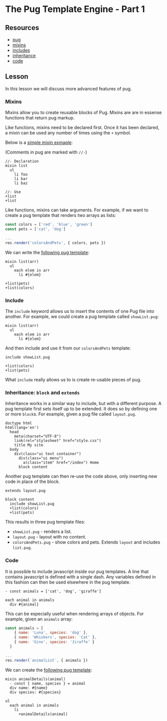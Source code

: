 # The Pug Template Engine - Part 1

## Resources

* [pug](https://pugjs.org)
* [mixins](https://pugjs.org/language/mixins.html)
* [includes](https://pugjs.org/language/includes.html)
* [inheritance](https://pugjs.org/language/inheritance.html)
* [code](https://pugjs.org/language/code.html)

## Lesson

In this lesson we will discuss more advanced features of pug.

### Mixins

Mixins allow you to create reusable blocks of Pug. Mixins are are in essense functions that return pug markup.

Like functions, mixins need to be declared first. Once it has been declared, a mixin can be used any number of times using the `+` symbol.

Below is a [simple mixin exmaple](http://pug.surge.sh/#mixins_1):

(Comments in pug are marked with `//-`)

```pug
//- Declaration
mixin list
  ul
    li foo
    li bar
    li baz

//- Use
+list
+list
```

Like functions, mixins can take arguments. For example, if we want to create a pug template that renders two arrays as lists:

```js
const colors = ['red', 'blue', 'green']
const pets = ['cat', 'dog']

...
res.render('colorsAndPets', { colors, pets })
```

We can write the [following pug template](http://pug.surge.sh/#mixins_arguments):

```pug
mixin list(arr)
  ul
    each elem in arr
      li #{elem}

+list(pets)
+list(colors)
```

### Include

The `include` keyword allows us to insert the contents of one Pug file into another. For example, we could create a pug template called `showList.pug`:

```pug
mixin list(arr)
  ul
    each elem in arr
      li #{elem}
```

And then include and use it from our `colorsAndPets` template:

```pug
include showList.pug

+list(colors)
+list(pets)
```

What `include` really allows us to is create re-usable pieces of pug.

### Inheritance: `block` and `extends`

Inheritance works in a similar way to include, but with a different purpose. A pug template first sets itself up to be extended. It does so by defining one or more `block`s. For example, given a pug file called `layout.pug`.

```pug
doctype html
html(lang='en')
  head
    meta(charset="UTF-8")
    link(rel="stylesheet" href="style.css")
    title My site
  body
    div(class="ui text container")
      div(class="ui menu")
        a(class="item" href="/index") Home
      block content
```

Another pug template can then re-use the code above, only inserting new code in place of the block.

```pug
extends layout.pug

block content
  include showList.pug
  +list(colors)
  +list(pets)
```

This results in three pug template files:

* `showList.pug` - renders a list.
* `layout.pug` - layout with no content.
* `colorsAndPets.pug` - show colors and pets. Extends `layout` and includes `list.pug`.

### Code

It is possible to include javascript inside our pug templates. A line that contains javascript is defined with a single dash. Any variables defined in this fashion can then be used elsewhere in the pug template.

```pug
- const animals = ['cat', 'dog', 'giraffe']

each animal in animals
  div #{animal}
```

This can be especially useful when rendering arrays of objects. For example, given an `animals` array:

```js
const animals = [
    { name: 'Luna', species: 'dog' },
    { name: 'Whiskers', species: 'Cat' },
    { name: 'Gino', species: 'Jiraffe' }
  ]

...
res.render(`animalList`, { animals })
```

We can create the [following pug template](http://pug.surge.sh/#all_together):

```pug
mixin animalDetails(animal)
  - const { name, species } = animal
  div name: #{name}
  div species: #{species}

ul
  each animal in animals
    li
      +animalDetails(animal)
```
